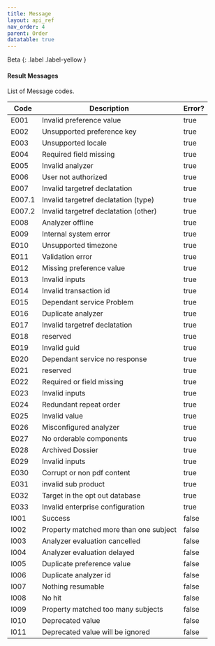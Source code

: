 ```yaml
---
title: Message
layout: api_ref
nav_order: 4
parent: Order
datatable: true
---
```

Beta
{: .label .label-yellow }
#### Result Messages

List of Message codes.   

<div class="datatable-begin"></div>

| Code   | Description                             | Error? |
|--------|-----------------------------------------|--------|
| E001   | Invalid preference value                | true   |
| E002   | Unsupported preference key              | true   |
| E003   | Unsupported locale                      | true   |
| E004   | Required field missing                  | true   |
| E005   | Invalid analyzer                        | true   |
| E006   | User not authorized                     | true   |
| E007   | Invalid targetref declatation           | true   |
| E007.1 | Invalid targetref declatation (type)    | true   |
| E007.2 | Invalid targetref declatation (other)   | true   |
| E008   | Analyzer offline                        | true   |
| E009   | Internal system error                   | true   |
| E010   | Unsupported timezone                    | true   |
| E011   | Validation error                        | true   |
| E012   | Missing preference value                | true   |
| E013   | Invalid inputs                          | true   |
| E014   | Invalid transaction id                  | true   |
| E015   | Dependant service Problem               | true   |
| E016   | Duplicate analyzer                      | true   |
| E017   | Invalid targetref declatation           | true   |
| E018   | reserved                                | true   |
| E019   | Invalid guid                            | true   |
| E020   | Dependant service no response           | true   |
| E021   | reserved                                | true   |
| E022   | Required or field missing               | true   |
| E023   | Invalid inputs                          | true   |
| E024   | Redundant repeat order                  | true   |
| E025   | Invalid value                           | true   |
| E026   | Misconfigured analyzer                  | true   |
| E027   | No orderable components                 | true   |
| E028   | Archived Dossier                        | true   |
| E029   | Invalid inputs                          | true   |
| E030   | Corrupt or non pdf content              | true   |
| E031   | invalid sub product                     | true   |
| E032   | Target in the opt out database          | true   |
| E033   | Invalid enterprise configuration        | true   |
| I001   | Success                                 | false  |
| I002   | Property matched more than one subject  | false  |
| I003   | Analyzer evaluation cancelled           | false  |
| I004   | Analyzer evaluation delayed             | false  |
| I005   | Duplicate preference value              | false  |
| I006   | Duplicate analyzer id                   | false  |
| I007   | Nothing resumable                       | false  |
| I008   | No hit                                  | false  |
| I009   | Property matched too many subjects      | false  |
| I010   | Deprecated value                        | false  |
| I011   | Deprecated value will be ignored        | false  |
    
    

<div class="datatable-end"></div>